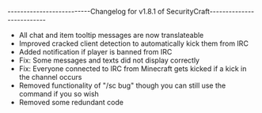 --------------------------Changelog for v1.8.1 of SecurityCraft--------------------------

- All chat and item tooltip messages are now translateable
- Improved cracked client detection to automatically kick them from IRC
- Added notification if player is banned from IRC
- Fix: Some messages and texts did not display correctly
- Fix: Everyone connected to IRC from Minecraft gets kicked if a kick in the channel occurs
- Removed functionality of "/sc bug" though you can still use the command if you so wish 
- Removed some redundant code